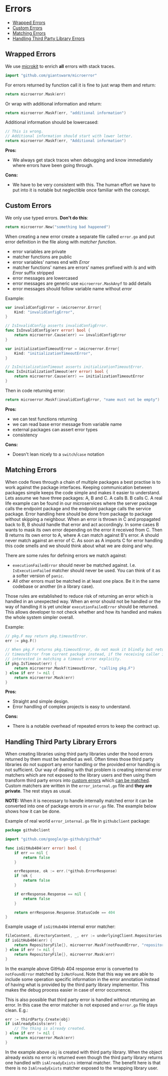 # Errors

- [Wrapped Errors](#wrapped-errors)
- [Custom Errors](#custom-errors)
- [Matching Errors](#matching-errors)
- [Handling Third Party Library Errors](#handling-third-party-library-errors)

## Wrapped Errors

We use [microkit] to enrich **all** errors with stack traces.

```go
import "github.com/giantswarm/microerror"
```

For errors returned by function call it is fine to just wrap them and return:

```go
return microerror.Mask(err)
```

Or wrap with additional information and return:

```go
return microerror.Maskf(err, "additional information")
```

Additional information should be lowercased:

```go
// This is wrong.
// Additional information should start with lower letter.
return microerror.Maskf(err, "Additional information")
```

**Pros:**

- We always get stack traces when debugging and know immediately where errors
  have been going through.

**Cons:**

- We have to be very consistent with this. The human effort we have to put into
  it is notable but neglectible once familiar with the concept.


## Custom Errors

We only use typed errors. **Don't do this**:

```go
return microerror.New("something bad happened")
```

When creating a new error create a separate file called `error.go` and put
error definition in the file along with *matcher function*.

- error variables are private
- matcher functions are public
- error variables' names end with *Error*
- matcher functions' names are errors' names prefixed with *Is* and with
  *Error* suffix stripped
- error messages are lowercased
- error messages are generic use `microerror.MaskAnyf` to add details
- error messages should follow variable name without *error*

Example:

```go
var invalidConfigError = &microerror.Error{
	Kind: "invalidConfigError",
}

// IsInvalidConfig asserts invalidConfigError.
func IsInvalidConfig(err error) bool {
	return microerror.Cause(err) == invalidConfigError
}

var initializationTimeoutError = &microerror.Error{
	Kind: "initializationTimeoutError",
}

// IsInitializationTimeout asserts initializationTimeoutError.
func IsInitializationTimeout(err error) bool {
	return microerror.Cause(err) == initializationTimeoutError
}
```

Then in code returning error:

```go
return microerror.Maskf(invalidConfigError, "name must not be empty")
```

**Pros:**

- we can test functions returning
- we can read base error message from variable name
- external packages can assert error types
- consistency

**Cons:**

- Doesn't lean nicely to a `switch`/`case` notation

[microkit]: https://github.com/giantswarm/microkit

## Matching Errors

When code flows through a chain of multiple packages a best practise is to work
against the package interfaces. Keeping communication between packages simple
keeps the code simple and makes it easier to understand. Lets assume we have
three packages: A, B and C. A calls B. B calls C. A real life example can be
found in our microservices where the server package calls the endpoint package
and the endpoint package calls the service package. Error handling here should
be done from package to package without skipping a neighbour. When an error is
thrown in C and propagated back to B, B should handle that error and act
accordingly. In some cases B wants to mask its own error depending on the error
it received from C. Then B returns its own error to A, where A can match against
B's error. A should never match against an error of C. As soon as A imports C
for error handling this code smells and we should think about what we are doing
and why.

There are some rules for defining errors we match against:

- `executionFailedError` should never be matched against. I.e.
  `IsExecutionFailed` matcher should never be used. You can think of it as
  a softer version of `panic`.
- All other errors must be matched in at least one place. Be it in the same
  codebase or another (in a library case).

Those rules are established to reduce risk of returning an error which is
handled in an unexpected way. When an error should not be handled or the way of
handling it is yet unclear `executionFailedError` should be returned. This
allows developer to not check whether and how its handled and makes the whole
system simpler overall.

Example:

```go
// pkg.F may return pkg.timeoutError.
err := pkg.F()

// When pkg.F returns pkg.timeoutError, do not mask it blindly but return
// timeoutError from current package instead, if the receiving caller is
// interested in matching a timeout error explicity.
if pkg.IsTimeout(err) {
	return microerror.Maskf(timeoutError, "calling pkg.F")
} else if err != nil {
	return microerror.Mask(err)
}
```

**Pros:**

- Straight and simple design.
- Error handling of complex projects is easy to understand.

**Cons:**

- There is a notable overhead of repeated errors to keep the contract up.

## Handling Third Party Library Errors

When creating libraries using third party libraries under the hood errors
returned by them must be handled as well. Often times those third party
libraries do not support any error handling or the provided error handling is
not sufficient. Our way of dealing with that problem is creating internal error
matchers which are not exposed to the library users and then using them
transform third party errors into [custom errors](#custom-errors) which [can be
matched](#matching-errors). Custom matchers are written in the
`error_internal.go` file and **they are private**. The rest stays as usual.

**NOTE:** When it is necessary to handle internally matched error it can be
converted into one of package errors in `error.go` file. The example below
shows how it can be done.

Example of real world `error_internal.go` file in `githubclient` package:

```go
package githubclient

import "github.com/google/go-github/github"

func isGitHub404(err error) bool {
	if err == nil {
		return false
	}

	errResponse, ok := err.(*github.ErrorResponse)
	if !ok {
		return false
	}

	if errResponse.Response == nil {
		return false
	}

	return errResponse.Response.StatusCode == 404
}
```

Example usage of `isGitHub404` internal error matcher:

```go
fileContent, directoryContent, _, err := underlyingClient.Repositories.GetContents(ctx, owner, repo, path, opt)
if isGitHub404(err) {
	return RepositoryFile{}, microerror.Maskf(notFoundError, "repository file %#q for owner %#q in repository %#q", path, owner, repo)
} else if err != nil {
	return RepositoryFile{}, microerror.Mask(err)
}
```

In the example above GitHub 404 response error is converted to `notFoundError`
matched by `IsNotFound`. Note that this way we are able to include some
operation specific information in the error annotation instead of having what
is provided by the third party library implementor. This makes the debug
process easier in case of error occurrence.

This is also possible that third party error is handled without returning an
error. In this case the error matcher is not exposed and `error.go` file stays
clean. E.g.:

```go
err := thirdParty.Create(obj)
if isAlreadyExists(err) {
	// The thing is already created.
} else if err != nil {
	return microerror.Mask(err)
}
```

In the example above `obj` is created with third party library. When the object
already exists no error is returned even though the third party library returns
one handled with `isAlreadyExists` internal matcher. The benefit here is that
there is no `IsAlreadyExists` matcher exposed to the wrapping library user.
